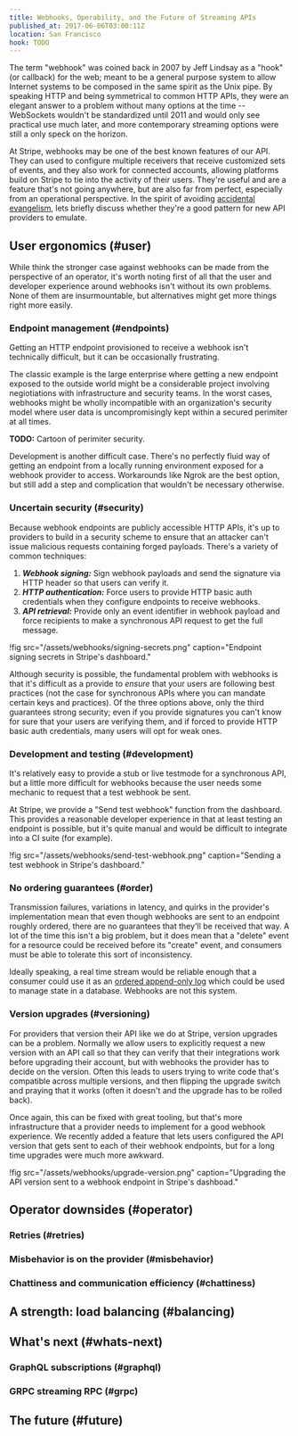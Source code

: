 ```yaml
---
title: Webhooks, Operability, and the Future of Streaming APIs
published_at: 2017-06-06T03:00:11Z
location: San Francisco
hook: TODO
---
```


The term "webhook" was coined back in 2007 by Jeff Lindsay
as a "hook" (or callback) for the web; meant to be a
general purpose system to allow Internet systems to be
composed in the same spirit as the Unix pipe. By speaking
HTTP and being symmetrical to common HTTP APIs, they were
an elegant answer to a problem without many options at the
time -- WebSockets wouldn't be standardized until 2011 and
would only see practical use much later, and more
contemporary streaming options were still a only speck on
the horizon.

At Stripe, webhooks may be one of the best known features
of our API. They can used to configure multiple receivers
that receive customized sets of events, and they also work
for connected accounts, allowing platforms build on Stripe
to tie into the activity of their users. They're useful and
are a feature that's not going anywhere, but are also far
from perfect, especially from an operational perspective.
In the spirit of avoiding [accidental
evangelism](/accidental-evangelist), lets briefly discuss
whether they're a good pattern for new API providers to
emulate.

## User ergonomics (#user)

While think the stronger case against webhooks can be made
from the perspective of an operator, it's worth noting
first of all that the user and developer experience around
webhooks isn't without its own problems. None of them are
insurmountable, but alternatives might get more things
right more easily.

### Endpoint management (#endpoints)

Getting an HTTP endpoint provisioned to receive a webhook
isn't technically difficult, but it can be occasionally
frustrating.

The classic example is the large enterprise where getting a
new endpoint exposed to the outside world might be a
considerable project involving negiotiations with
infrastructure and security teams. In the worst cases,
webhooks might be wholly incompatible with an
organization's security model where user data is
uncompromisingly kept within a secured perimiter at all
times.

**TODO:** Cartoon of perimiter security.

Development is another difficult case. There's no perfectly
fluid way of getting an endpoint from a locally running
environment exposed for a webhook provider to access.
Workarounds like Ngrok are the best option, but still add a
step and complication that wouldn't be necessary otherwise.

### Uncertain security (#security)

Because webhook endpoints are publicly accessible HTTP
APIs, it's up to providers to build in a security scheme
to ensure that an attacker can't issue malicious requests
containing forged payloads. There's a variety of common
techniques:

1. ***Webhook signing:*** Sign webhook payloads and send the
   signature via HTTP header so that users can verify it.
2. ***HTTP authentication:*** Force users to provide HTTP
   basic auth credentials when they configure endpoints to
   receive webhooks.
3. ***API retrieval:*** Provide only an event identifier in
   webhook payload and force recipients to make a
   synchronous API request to get the full message.

!fig src="/assets/webhooks/signing-secrets.png" caption="Endpoint signing secrets in Stripe's dashboard."

Although security is possible, the fundamental problem with
webhooks is that it's difficult as a provide to _ensure_
that your users are following best practices (not the case
for synchronous APIs where you can mandate certain keys and
practices). Of the three options above, only the third
guarantees strong security; even if you provide signatures
you can't know for sure that your users are verifying them,
and if forced to provide HTTP basic auth credentials, many
users will opt for weak ones.

### Development and testing (#development)

It's relatively easy to provide a stub or live testmode for
a synchronous API, but a little more difficult for
webhooks because the user needs some mechanic to request
that a test webhook be sent.

At Stripe, we provide a "Send test webhook" function from
the dashboard. This provides a reasonable developer
experience in that at least testing an endpoint is
possible, but it's quite manual and would be difficult to
integrate into a CI suite (for example).

!fig src="/assets/webhooks/send-test-webhook.png" caption="Sending a test webhook in Stripe's dashboard."

### No ordering guarantees (#order)

Transmission failures, variations in latency, and quirks in
the provider's implementation mean that even though
webhooks are sent to an endpoint roughly ordered, there are
no guarantees that they'll be received that way. A lot of
the time this isn't a big problem, but it does mean that a
"delete" event for a resource could be received before its
"create" event, and consumers must be able to tolerate this
sort of inconsistency.

Ideally speaking, a real time stream would be reliable
enough that a consumer could use it as an [ordered
append-only log][log] which could be used to manage state
in a database. Webhooks are not this system.

### Version upgrades (#versioning)

For providers that version their API like we do at Stripe,
version upgrades can be a problem. Normally we allow users
to explicitly request a new version with an API call so
that they can verify that their integrations work before
upgrading their account, but with webhooks the provider has
to decide on the version. Often this leads to users trying
to write code that's compatible across multiple versions,
and then flipping the upgrade switch and praying that it
works (often it doesn't and the upgrade has to be rolled
back).

Once again, this can be fixed with great tooling, but
that's more infrastructure that a provider needs to
implement for a good webhook experience. We recently added
a feature that lets users configured the API version that
gets sent to each of their webhook endpoints, but for a
long time upgrades were much more awkward.

!fig src="/assets/webhooks/upgrade-version.png" caption="Upgrading the API version sent to a webhook endpoint in Stripe's dashboad."

## Operator downsides (#operator)

### Retries (#retries)

### Misbehavior is on the provider (#misbehavior)

### Chattiness and communication efficiency (#chattiness)

## A strength: load balancing (#balancing)

## What's next (#whats-next)

### GraphQL subscriptions (#graphql)

### GRPC streaming RPC (#grpc)

## The future (#future)

[log]: https://engineering.linkedin.com/distributed-systems/log-what-every-software-engineer-should-know-about-real-time-datas-unifying
